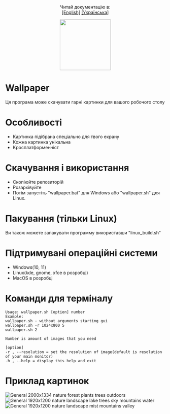  <div align="center">
    Читай документацію в: 
    <br>
    <a href="https://github.com/Vitalya-code/Wallpaper/blob/main/README.md">[English]</a>
    <a href="https://github.com/Vitalya-code/Wallpaper/blob/main/ua-README.md">[Українська]</a>
 </div> 
 
 <p align="center"> 
     <img src="icons/ico.ico" width=160 height=160 >
     
 </p>
 

 
 # Wallpaper
 
Ця програма може скачувати гарні картинки для вашого робочого столу


# Особливості
- Картинка підібрана спеціально для твого екрану
- Кожна картинка унікальна
- Кросплатформенніст


# Скачування і використання
- Скопіюйте репозиторій
- Розархівуйте
- Потім запустіть "wallpaper.bat" для Windows або "wallpaper.sh" для Linux.


# Пакування (тільки Linux)
Ви також можете запакувати программу використавши "linux_build.sh"

# Підтримувані операційні системи
- Windows(10, 11)
- Linux(kde, gnome, xfce в розробці)
- MacOS в розробці


# Команди для терміналу
    Usage: wallpaper.sh [option] number
    Example:
    wallpaper.sh - without arguments starting gui
    wallpaper.sh -r 1024x800 5
    wallpaper.sh 2
    
    Number is amount of images that you need
    
    [option]
    -r , --resolution = set the resolution of image(default is resolution of your main monitor)
    -h , --help = display this help and exit


 


# Приклад картинок
![General 2000x1334 nature forest plants trees outdoors](https://user-images.githubusercontent.com/58048618/187077721-ce60aa71-76da-4712-94af-8d698ba64610.jpg)
![General 1920x1200 nature landscape lake trees sky mountains water](https://user-images.githubusercontent.com/58048618/187518506-76948fcc-f8a1-4ec5-a33c-451c772dd650.jpg)
![General 1920x1200 nature landscape mist mountains valley](https://user-images.githubusercontent.com/58048618/187521219-0bf7480c-b4b8-4e88-859b-5cf0f3f31a5e.jpg)
